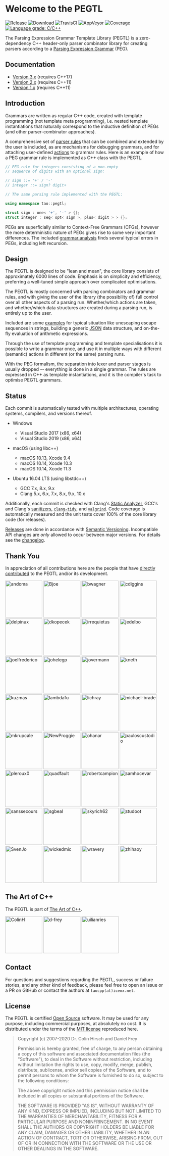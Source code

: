 # Welcome to the PEGTL

[![Release](https://img.shields.io/github/release/taocpp/PEGTL.svg)](https://github.com/taocpp/PEGTL/releases/latest)
[![Download](https://api.bintray.com/packages/conan/conan-center/taocpp-pegtl%3A_/images/download.svg)](https://bintray.com/conan/conan-center/taocpp-pegtl%3A_/_latestVersion)
[![TravisCI](https://travis-ci.org/taocpp/PEGTL.svg?branch=master)](https://travis-ci.org/taocpp/PEGTL)
[![AppVeyor](https://ci.appveyor.com/api/projects/status/pa5sbnw68tu650aq/branch/master?svg=true)](https://ci.appveyor.com/project/taocpp/PEGTL)
[![Coverage](https://coveralls.io/repos/github/taocpp/PEGTL/badge.svg?branch=master)](https://coveralls.io/github/taocpp/PEGTL)
[![Language grade: C/C++](https://img.shields.io/lgtm/grade/cpp/g/taocpp/PEGTL.svg)](https://lgtm.com/projects/g/taocpp/PEGTL/context:cpp)

The Parsing Expression Grammar Template Library (PEGTL) is a zero-dependency C++ header-only parser combinator library for creating parsers according to a [Parsing Expression Grammar](http://en.wikipedia.org/wiki/Parsing_expression_grammar) (PEG).

## Documentation

* [Version 3.x](doc/README.md) (requires C++17)
* [Version 2.x](https://github.com/taocpp/PEGTL/blob/2.x/doc/README.md) (requires C++11)
* [Version 1.x](https://github.com/taocpp/PEGTL/blob/1.x/doc/README.md) (requires C++11)

## Introduction

Grammars are written as regular C++ code, created with template programming (not template meta programming), i.e. nested template instantiations that naturally correspond to the inductive definition of PEGs (and other parser-combinator approaches).

A comprehensive set of [parser rules](doc/Rule-Reference.md) that can be combined and extended by the user is included, as are mechanisms for debugging grammars, and for attaching user-defined [actions](doc/Actions-and-States.md) to grammar rules.
Here is an example of how a PEG grammar rule is implemented as C++ class with the PEGTL.

```c++
// PEG rule for integers consisting of a non-empty
// sequence of digits with an optional sign:

// sign ::= '+' / '-'
// integer ::= sign? digit+

// The same parsing rule implemented with the PEGTL:

using namespace tao::pegtl;

struct sign : one< '+', '-' > {};
struct integer : seq< opt< sign >, plus< digit > > {};
```

PEGs are superficially similar to Context-Free Grammars (CFGs), however the more deterministic nature of PEGs gives rise to some very important differences.
The included [grammar analysis](doc/Grammar-Analysis.md) finds several typical errors in PEGs, including left recursion.

## Design

The PEGTL is designed to be "lean and mean", the core library consists of approximately 6000 lines of code.
Emphasis is on simplicity and efficiency, preferring a well-tuned simple approach over complicated optimisations.

The PEGTL is mostly concerned with parsing combinators and grammar rules, and with giving the user of the library (the possibility of) full control over all other aspects of a parsing run. Whether/which actions are taken, and whether/which data structures are created during a parsing run, is entirely up to the user.

Included are some [examples](doc/Contrib-and-Examples.md#examples) for typical situation like unescaping escape sequences in strings, building a generic [JSON](http://www.json.org/) data structure, and on-the-fly evaluation of arithmetic expressions.

Through the use of template programming and template specialisations it is possible to write a grammar once, and use it in multiple ways with different (semantic) actions in different (or the same) parsing runs.

With the PEG formalism, the separation into lexer and parser stages is usually dropped -- everything is done in a single grammar.
The rules are expressed in C++ as template instantiations, and it is the compiler's task to optimise PEGTL grammars.

## Status

Each commit is automatically tested with multiple architectures, operating systems, compilers, and versions thereof.

* Windows

  * Visual Studio 2017 (x86, x64)
  * Visual Studio 2019 (x86, x64)

* macOS (using libc++)

  * macOS 10.13, Xcode 9.4
  * macOS 10.14, Xcode 10.3
  * macOS 10.14, Xcode 11.3

* Ubuntu 16.04 LTS (using libstdc++)

  * GCC 7.x, 8.x, 9.x
  * Clang 5.x, 6.x, 7.x, 8.x, 9.x, 10.x

Additionally, each commit is checked with Clang's [Static Analyzer](https://clang-analyzer.llvm.org/), GCC's and Clang's [sanitizers](https://github.com/google/sanitizers), [`clang-tidy`](http://clang.llvm.org/extra/clang-tidy/), and [`valgrind`](http://valgrind.org/).
Code coverage is automatically measured and the unit tests cover 100% of the core library code (for releases).

[Releases](https://github.com/taocpp/PEGTL/releases) are done in accordance with [Semantic Versioning](http://semver.org/).
Incompatible API changes are *only* allowed to occur between major versions.
For details see the [changelog](doc/Changelog.md).

## Thank You

In appreciation of all contributions here are the people that have [directly contributed](https://github.com/taocpp/PEGTL/graphs/contributors) to the PEGTL and/or its development.

[<img alt="andoma" src="https://avatars2.githubusercontent.com/u/216384?v=4&s=117" width="117">](https://github.com/andoma)
[<img alt="Bjoe" src="https://avatars3.githubusercontent.com/u/727911?v=4&s=117" width="117">](https://github.com/Bjoe)
[<img alt="bwagner" src="https://avatars3.githubusercontent.com/u/447049?v=4&s=117" width="117">](https://github.com/bwagner)
[<img alt="cdiggins" src="https://avatars2.githubusercontent.com/u/1759994?s=460&v=4?v=4&s=117" width="117">](https://github.com/cdiggins)
[<img alt="delpinux" src="https://avatars0.githubusercontent.com/u/35096584?v=4&s=117" width="117">](https://github.com/delpinux)
[<img alt="dkopecek" src="https://avatars2.githubusercontent.com/u/1353140?v=4&s=117" width="117">](https://github.com/dkopecek)
[<img alt="irrequietus" src="https://avatars0.githubusercontent.com/u/231192?v=4&s=117" width="117">](https://github.com/irrequietus)
[<img alt="jedelbo" src="https://avatars2.githubusercontent.com/u/572755?v=4&s=117" width="117">](https://github.com/jedelbo)
[<img alt="joelfrederico" src="https://avatars0.githubusercontent.com/u/458871?v=4&s=117" width="117">](https://github.com/joelfrederico)
[<img alt="johelegp" src="https://avatars3.githubusercontent.com/u/21071787?v=4&s=117" width="117">](https://github.com/johelegp)
[<img alt="jovermann" src="https://avatars3.githubusercontent.com/u/6087443?v=4&s=117" width="117">](https://github.com/jovermann)
[<img alt="kneth" src="https://avatars0.githubusercontent.com/u/1225363?v=4&s=117" width="117">](https://github.com/kneth)
[<img alt="kuzmas" src="https://avatars1.githubusercontent.com/u/1858553?v=4&s=117" width="117">](https://github.com/kuzmas)
[<img alt="lambdafu" src="https://avatars1.githubusercontent.com/u/1138455?v=4&s=117" width="117">](https://github.com/lambdafu)
[<img alt="lichray" src="https://avatars2.githubusercontent.com/u/433009?v=4&s=117" width="117">](https://github.com/lichray)
[<img alt="michael-brade" src="https://avatars0.githubusercontent.com/u/8768950?v=4&s=117" width="117">](https://github.com/michael-brade)
[<img alt="mkrupcale" src="https://avatars1.githubusercontent.com/u/13936020?v=4&s=117" width="117">](https://github.com/mkrupcale)
[<img alt="NewProggie" src="https://avatars3.githubusercontent.com/u/162319?s=460&v=4?v=4&s=117" width="117">](https://github.com/NewProggie)
[<img alt="ohanar" src="https://avatars0.githubusercontent.com/u/1442822?v=4&s=117" width="117">](https://github.com/ohanar)
[<img alt="pauloscustodio" src="https://avatars1.githubusercontent.com/u/70773?v=4&s=117" width="117">](https://github.com/pauloscustodio)
[<img alt="pleroux0" src="https://avatars2.githubusercontent.com/u/39619854?v=4&s=117" width="117">](https://github.com/pleroux0)
[<img alt="quadfault" src="https://avatars3.githubusercontent.com/u/30195320?v=4&s=117" width="117">](https://github.com/quadfault)
[<img alt="robertcampion" src="https://avatars2.githubusercontent.com/u/4220569?v=4&s=117" width="117">](https://github.com/robertcampion)
[<img alt="samhocevar" src="https://avatars2.githubusercontent.com/u/245089?v=4&s=117" width="117">](https://github.com/samhocevar)
[<img alt="sanssecours" src="https://avatars2.githubusercontent.com/u/691989?v=4&s=117" width="117">](https://github.com/sanssecours)
[<img alt="sgbeal" src="https://avatars1.githubusercontent.com/u/235303?v=4&s=117" width="117">](https://github.com/sgbeal)
[<img alt="skyrich62" src="https://avatars3.githubusercontent.com/u/23705081?v=4&s=117" width="117">](https://github.com/skyrich62)
[<img alt="studoot" src="https://avatars1.githubusercontent.com/u/799344?v=4&s=117" width="117">](https://github.com/studoot)
[<img alt="SvenJo" src="https://avatars1.githubusercontent.com/u/1538181?s=460&v=4?v=4&s=117" width="117">](https://github.com/SvenJo)
[<img alt="wickedmic" src="https://avatars1.githubusercontent.com/u/12001183?v=4&s=117" width="117">](https://github.com/wickedmic)
[<img alt="wravery" src="https://avatars0.githubusercontent.com/u/6502881?v=4&s=117" width="117">](https://github.com/wravery)
[<img alt="zhihaoy" src="https://avatars2.githubusercontent.com/u/43971430?v=4&s=117" width="117">](https://github.com/zhihaoy)

## The Art of C++

The PEGTL is part of [The Art of C++](https://taocpp.github.io/).

[<img alt="ColinH" src="https://avatars0.githubusercontent.com/u/113184?v=4&s=117" width="117">](https://github.com/ColinH)
[<img alt="d-frey" src="https://avatars2.githubusercontent.com/u/3956325?v=4&s=117" width="117">](https://github.com/d-frey)
[<img alt="uilianries" src="https://avatars0.githubusercontent.com/u/4870173?v=4&s=117" width="117">](https://github.com/uilianries)

## Contact

For questions and suggestions regarding the PEGTL, success or failure stories, and any other kind of feedback, please feel free to open an issue or a PR on GitHub or contact the authors at `taocpp(at)icemx.net`.

## License

The PEGTL is certified [Open Source](http://www.opensource.org/docs/definition.html) software. It may be used for any purpose, including commercial purposes, at absolutely no cost. It is distributed under the terms of the [MIT license](http://www.opensource.org/licenses/mit-license.html) reproduced here.

> Copyright (c) 2007-2020 Dr. Colin Hirsch and Daniel Frey
>
> Permission is hereby granted, free of charge, to any person obtaining a copy of this software and associated documentation files (the "Software"), to deal in the Software without restriction, including without limitation the rights to use, copy, modify, merge, publish, distribute, sublicense, and/or sell copies of the Software, and to permit persons to whom the Software is furnished to do so, subject to the following conditions:
>
> The above copyright notice and this permission notice shall be included in all copies or substantial portions of the Software.
>
> THE SOFTWARE IS PROVIDED "AS IS", WITHOUT WARRANTY OF ANY KIND, EXPRESS OR IMPLIED, INCLUDING BUT NOT LIMITED TO THE WARRANTIES OF MERCHANTABILITY, FITNESS FOR A PARTICULAR PURPOSE AND NONINFRINGEMENT. IN NO EVENT SHALL THE AUTHORS OR COPYRIGHT HOLDERS BE LIABLE FOR ANY CLAIM, DAMAGES OR OTHER LIABILITY, WHETHER IN AN ACTION OF CONTRACT, TORT OR OTHERWISE, ARISING FROM, OUT OF OR IN CONNECTION WITH THE SOFTWARE OR THE USE OR OTHER DEALINGS IN THE SOFTWARE.
